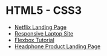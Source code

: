 # HTML5 - CSS3 

* [Netflix Landing Page](https://www.youtube.com/watch?v=P7t13SGytRk)
* [Responsive Laptop Site](https://www.youtube.com/watch?v=ZeDP-rzOnAA)
* [Flexbox Tutorial](https://www.youtube.com/watch?v=FTlczfR82mQ)
* [Headphone Product Landing Page](https://www.youtube.com/watch?v=61R5kn_kYwY)